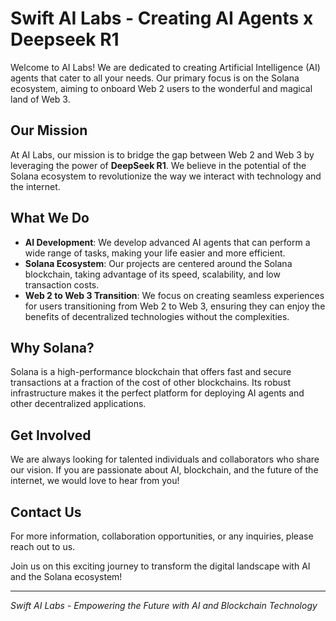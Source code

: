 # Swift AI Labs - Creating AI Agents x Deepseek R1

Welcome to AI Labs! We are dedicated to creating Artificial Intelligence (AI) agents that cater to all your needs. Our primary focus is on the Solana ecosystem, aiming to onboard Web 2 users to the wonderful and magical land of Web 3.

## Our Mission

At AI Labs, our mission is to bridge the gap between Web 2 and Web 3 by leveraging the power of **DeepSeek R1**. We believe in the potential of the Solana ecosystem to revolutionize the way we interact with technology and the internet.

## What We Do

- **AI Development**: We develop advanced AI agents that can perform a wide range of tasks, making your life easier and more efficient.
- **Solana Ecosystem**: Our projects are centered around the Solana blockchain, taking advantage of its speed, scalability, and low transaction costs.
- **Web 2 to Web 3 Transition**: We focus on creating seamless experiences for users transitioning from Web 2 to Web 3, ensuring they can enjoy the benefits of decentralized technologies without the complexities.

## Why Solana?

Solana is a high-performance blockchain that offers fast and secure transactions at a fraction of the cost of other blockchains. Its robust infrastructure makes it the perfect platform for deploying AI agents and other decentralized applications.

## Get Involved

We are always looking for talented individuals and collaborators who share our vision. If you are passionate about AI, blockchain, and the future of the internet, we would love to hear from you!

## Contact Us

For more information, collaboration opportunities, or any inquiries, please reach out to us.

Join us on this exciting journey to transform the digital landscape with AI and the Solana ecosystem!

---

*Swift AI Labs - Empowering the Future with AI and Blockchain Technology*
